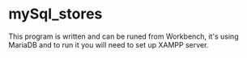 # mySql_stores

This program is written and can be runed from Workbench, it's using MariaDB
 and to run it you will need to set up XAMPP server. 

